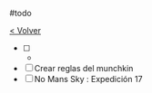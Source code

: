 #todo

[< Volver](Tareas)

- [ ] -
- [ ] Crear reglas del munchkin
- [ ] No Mans Sky : Expedición 17